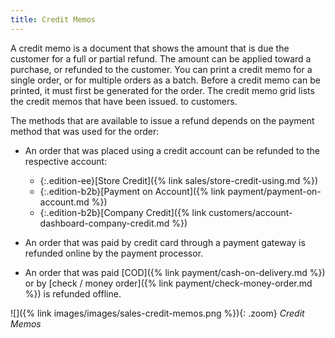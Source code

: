 ```yaml
---
title: Credit Memos
---
```


A credit memo is a document that shows the amount that is due the customer for a full or partial refund. The amount can be applied toward a purchase, or refunded to the customer. You can print a credit memo for a single order, or for multiple orders as a batch. Before a credit memo can be printed, it must first be generated for the order. The credit memo grid lists the credit memos that have been issued. to customers.

The methods that are available to issue a refund depends on the payment method that was used for the order:

- An order that was placed using a credit account can be refunded to the respective account:

   - {:.edition-ee}[Store Credit]({% link sales/store-credit-using.md %})
   - {:.edition-b2b}[Payment on Account]({% link payment/payment-on-account.md %})
   - {:.edition-b2b}[Company Credit]({% link customers/account-dashboard-company-credit.md %})

- An order that was paid by credit card through a payment gateway is refunded online by the payment processor.

- An order that was paid [COD]({% link payment/cash-on-delivery.md %}) or by [check / money order]({% link payment/check-money-order.md %}) is refunded offline.

![]({% link images/images/sales-credit-memos.png %}){: .zoom}
_Credit Memos_
